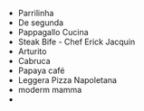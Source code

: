 - Parrilinha
- De segunda
- Pappagallo Cucina
- Steak Bife - Chef Erick Jacquin
- Arturito
- Cabruca
- Papaya café
- Leggera Pizza Napoletana
- moderm mamma
- 